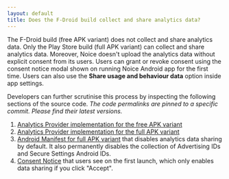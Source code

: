 ```yaml
---
layout: default
title: Does the F-Droid build collect and share analytics data?
---
```


The F-Droid build (free APK variant) does not collect and share analytics data.
Only the Play Store build (full APK variant) can collect and share analytics
data. Moreover, Noice doesn't upload the analytics data without explicit consent
from its users. Users can grant or revoke consent using the consent notice modal
shown on running Noice Android app for the first time. Users can also use
the **Share usage and behaviour data** option inside app settings.

Developers can further scrutinise this process by inspecting the following
sections of the source code. _The code permalinks are pinned to a specific
commit. Please find their latest versions._

1. [Analytics Provider implementation for the free APK
   variant](https://github.com/trynoice/android-app/blob/c44e3250392fb6463deb6b76e577c6f1c9679d3d/app/src/main/java/com/github/trynoice/android-app/provider/AnalyticsProvider.kt#L55-L63)
2. [Analytics Provider implementation for the full APK
   variant](https://github.com/trynoice/android-app/blob/main/app/src/full/java/com/github/trynoice/android-app/provider/RealAnalyticsProvider.kt)
3. [Android Manifest for full APK
   variant](https://github.com/trynoice/android-app/blob/main/app/src/full/AndroidManifest.xml)
   that disables analytics data sharing by default. It also permanently disables
   the collection of Advertising IDs and Secure Settings Android IDs.
4. [Consent
   Notice](https://github.com/trynoice/android-app/blob/0b8ed7b0ef0c0de5068259dfee79f81f553a6f06/app/src/main/java/com/github/trynoice/android-app/activity/MainActivity.kt#L77-L102)
   that users see on the first launch, which only enables data sharing if you
   click "Accept".
